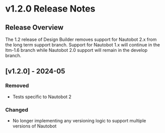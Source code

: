 # v1.2.0 Release Notes

## Release Overview

The 1.2 release of Design Builder removes support for Nautobot 2.x from the long term support branch. Support for Nautobot 1.x will continue in the ltm-1.6 branch while Nautobot 2.0 support will remain in the develop branch.

## [v1.2.0] - 2024-05

### Removed

- Tests specific to Nautobot 2

### Changed

- No longer implementing any versioning logic to support multiple versions of Nautobot
